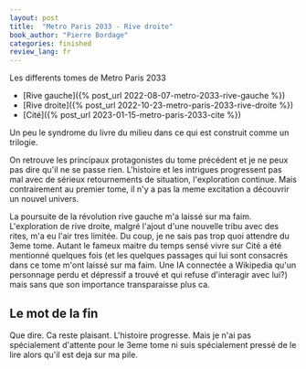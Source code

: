 ```yaml
---
layout: post
title:  "Metro Paris 2033 - Rive droite"
book_author: "Pierre Bordage"
categories: finished
review_lang: fr
---
```


Les differents tomes de Metro Paris 2033
- [Rive gauche]({% post_url 2022-08-07-metro-2033-rive-gauche %})
- [Rive droite]({% post_url 2022-10-23-metro-paris-2033-rive-droite %})
- [Cité]({% post_url 2023-01-15-metro-paris-2033-cite %})

Un peu le syndrome du livre du milieu dans ce qui est construit comme un trilogie.

On retrouve les principaux protagonistes du tome précédent et je ne peux pas dire qu'il ne se passe rien. L'histoire et les intrigues progressent pas mal avec de sérieux retournements de situation, l'exploration continue. Mais contrairement au premier tome, il n'y a pas la meme excitation a découvrir un nouvel univers.

La poursuite de la révolution rive gauche m'a laissé sur ma faim. L'exploration de rive droite, malgré l'ajout d'une nouvelle tribu avec des rites, m'a eu l'air tres limitée. Du coup, je ne sais pas trop quoi attendre du 3eme tome. Autant le fameux maitre du temps sensé vivre sur Cité a été mentionné quelques fois (et les quelques passages qui lui sont consacrés dans ce tome m'ont laissé sur ma faim. Une IA connectée a Wikipedia qu'un personnage perdu et dépressif a trouvé et qui refuse d'interagir avec lui?) mais sans que son importance transparaisse plus ca.

## Le mot de la fin

Que dire. Ca reste plaisant. L'histoire progresse. Mais je n'ai pas spécialement d'attente pour le 3eme tome ni suis spécialement pressé de le lire alors qu'il est deja sur ma pile.